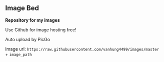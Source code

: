 ## Image Bed

**Repository for my images**

Use Github for image hosting free!

Auto upload by PicGo

Image url: `https://raw.githubusercontent.com/vanhung4499/images/master` + `image_path`
